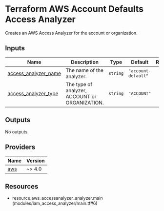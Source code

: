 <!-- BEGIN_TF_DOCS -->
# Terraform AWS Account Defaults Access Analyzer

Creates an AWS Access Analyzer for the account or organization.

## Inputs

| Name | Description | Type | Default | Required |
|------|-------------|------|---------|:--------:|
| <a name="input_access_analyzer_name"></a> [access\_analyzer\_name](#input\_access\_analyzer\_name) | The name of the analyzer. | `string` | `"account-default"` | no |
| <a name="input_access_analyzer_type"></a> [access\_analyzer\_type](#input\_access\_analyzer\_type) | The type of analyzer, ACCOUNT or ORGANIZATION. | `string` | `"ACCOUNT"` | no |

## Outputs

No outputs.

## Providers

| Name | Version |
|------|---------|
| <a name="provider_aws"></a> [aws](#provider\_aws) | ~> 4.0 |

## Resources

- resource.aws_accessanalyzer_analyzer.main (modules/iam_access_analyzer/main.tf#6)
<!-- END_TF_DOCS -->
